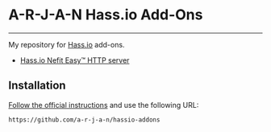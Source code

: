 # A-R-J-A-N Hass.io Add-Ons
---------

My repository for [Hass.io](https://home-assistant.io/hassio/) add-ons.

* [Hass.io Nefit Easy™ HTTP server](https://github.com/a-r-j-a-n/hassio-addons/tree/master/node-red)

## Installation

[Follow the official instructions](https://home-assistant.io/hassio/installing_third_party_addons/) and use the following URL:

    https://github.com/a-r-j-a-n/hassio-addons
